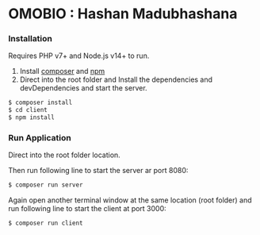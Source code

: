 # OMOBIO : Hashan Madubhashana

### Installation

Requires PHP v7+ and Node.js v14+ to run.

1. Install [composer](https://getcomposer.org/download/) and [npm](https://nodejs.org/en/download/)
2. Direct into the root folder and Install the dependencies and devDependencies and start the server.

```sh
$ composer install
$ cd client
$ npm install
```

### Run Application

Direct into the root folder location.

Then run following line to start the server ar port 8080:

```sh
$ composer run server
```

Again open another terminal window at the same location (root folder) and run following line to start the client at port 3000:

```sh
$ composer run client
```
